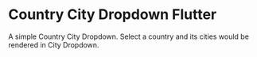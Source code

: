 # Country City Dropdown Flutter

A simple Country City Dropdown. Select a country and its cities would be rendered in City Dropdown. 